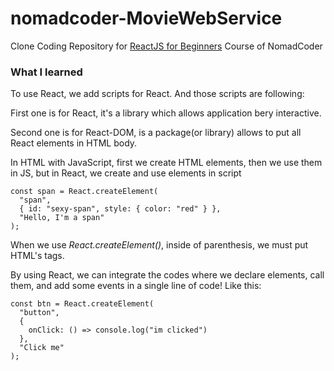 # nomadcoder-MovieWebService

Clone Coding Repository for [ReactJS for Beginners](https://nomadcoders.co/react-for-beginners) Course of NomadCoder

### What I learned

<p>To use React, we add scripts for React. And those scripts are following:

  <script src="https://unpkg.com/react@17.0.2/umd/react.production.min.js"></script>

  <script src="https://unpkg.com/react-dom@17.0.2/umd/react-dom.production.min.js"></script>

First one is for React, it's a library which allows application bery interactive.

Second one is for React-DOM, is a package(or library) allows to put all React elements in HTML body.

</p>

<p>In HTML with JavaScript, first we create HTML elements, then we use them in JS, but in React, we create and use elements in script

    const span = React.createElement(
      "span",
      { id: "sexy-span", style: { color: "red" } },
      "Hello, I'm a span"
    );

When we use _React.createElement()_, inside of parenthesis, we must put HTML's tags.

</p>

<p> By using React, we can integrate the codes where we declare elements, call them, and add some events in a single line of code! Like this:

    const btn = React.createElement(
      "button",
      {
        onClick: () => console.log("im clicked")
      },
      "Click me"
    );

</p>
